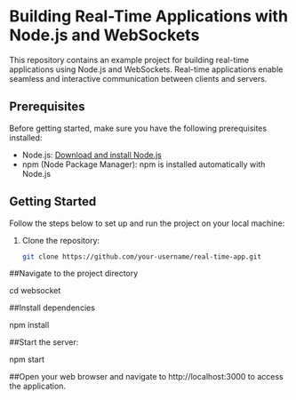 # Building Real-Time Applications with Node.js and WebSockets

This repository contains an example project for building real-time applications using Node.js and WebSockets. Real-time applications enable seamless and interactive communication between clients and servers.

## Prerequisites

Before getting started, make sure you have the following prerequisites installed:

- Node.js: [Download and install Node.js](https://nodejs.org)
- npm (Node Package Manager): npm is installed automatically with Node.js

## Getting Started

Follow the steps below to set up and run the project on your local machine:

1. Clone the repository:

   ```bash
   git clone https://github.com/your-username/real-time-app.git


##Navigate to the project directory

cd websocket

##Install dependencies

npm install

##Start the server:

npm start

##Open your web browser and navigate to http://localhost:3000 to access the application.


   
